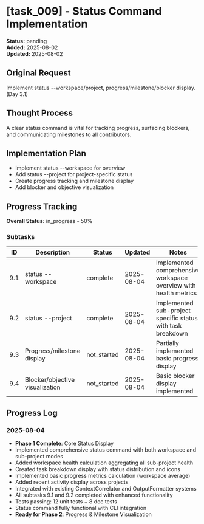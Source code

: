 # [task_009] - Status Command Implementation

**Status:** pending  
**Added:** 2025-08-02  
**Updated:** 2025-08-02

## Original Request
Implement status --workspace/project, progress/milestone/blocker display. (Day 3.1)

## Thought Process
A clear status command is vital for tracking progress, surfacing blockers, and communicating milestones to all contributors.

## Implementation Plan
- Implement status --workspace for overview
- Add status --project <name> for project-specific status
- Create progress tracking and milestone display
- Add blocker and objective visualization

## Progress Tracking

**Overall Status:** in_progress - 50%

### Subtasks
| ID | Description | Status | Updated | Notes |
|----|-------------|--------|---------|-------|
| 9.1 | status --workspace | complete | 2025-08-04 | Implemented comprehensive workspace overview with health metrics |
| 9.2 | status --project | complete | 2025-08-04 | Implemented sub-project specific status with task breakdown |
| 9.3 | Progress/milestone display | not_started | 2025-08-04 | Partially implemented basic progress display |
| 9.4 | Blocker/objective visualization | not_started | 2025-08-04 | Basic blocker display implemented |

## Progress Log
### 2025-08-04
- **Phase 1 Complete**: Core Status Display
- Implemented comprehensive status command with both workspace and sub-project modes
- Added workspace health calculation aggregating all sub-project health
- Created task breakdown display with status distribution and icons
- Implemented basic progress metrics calculation (workspace average)
- Added recent activity display across projects
- Integrated with existing ContextCorrelator and OutputFormatter systems
- All subtasks 9.1 and 9.2 completed with enhanced functionality
- Tests passing: 12 unit tests + 8 doc tests
- Status command fully functional with CLI integration
- **Ready for Phase 2**: Progress & Milestone Visualization

